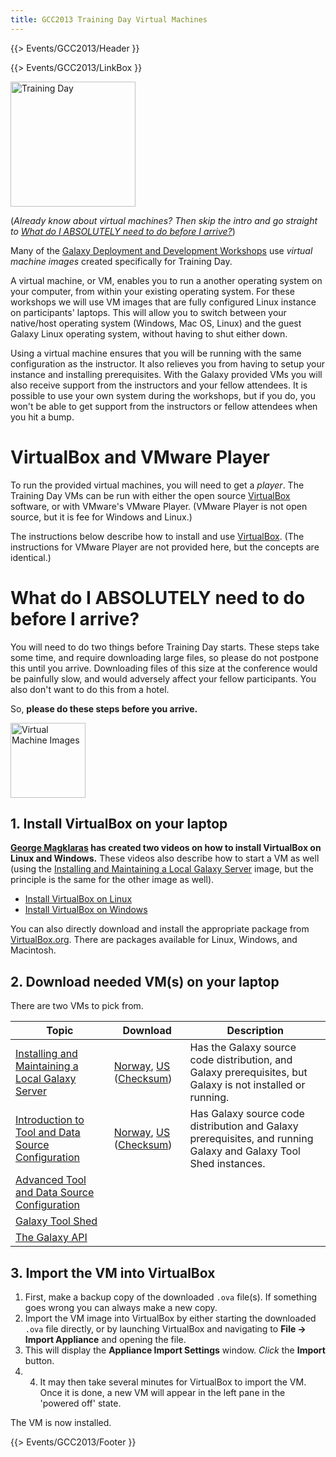 ```yaml
---
title: GCC2013 Training Day Virtual Machines
---
```

{{> Events/GCC2013/Header }}

{{> Events/GCC2013/LinkBox }}

<div class='left'><a href='/src/events/gcc2013/training-day/vms/index.md'><img src="/src/images/logos/GCC2013TrainingDayLogo300.png" alt="Training Day" width="200" /></a></div>

(*Already know about virtual machines?  Then skip the intro and go straight to [What do I ABSOLUTELY need to do before I arrive?](/src/events/gcc2013/training-day/vms/index.md#what-do-i-absolutely-need-to-do-before-i-arrive)*)

Many of the [ Galaxy Deployment and Development Workshops](/src/events/gcc2013/training-day/vms/index.md#galaxy-deployment-and-development-workshops) use *virtual machine images* created specifically for Training Day.

A virtual machine, or VM, enables you to run a another operating system on your computer, from within your existing operating system. For these workshops we will use VM images that are fully configured Linux instance on participants' laptops. This will allow you to switch between your native/host operating system (Windows, Mac OS, Linux) and the guest Galaxy Linux operating system, without having to shut either down.

Using a virtual machine ensures that you will be running with the same configuration as the instructor. It also relieves you from having to setup your instance and installing prerequisites. With the Galaxy provided VMs you will also receive support from the instructors and your fellow attendees. It is possible to use your own system during the workshops, but if you do, you won't be able to get support from the instructors or fellow attendees when you hit a bump.

# VirtualBox and VMware Player

To run the provided virtual machines, you will need to get a *player*.  The Training Day VMs can be run with either the open source [VirtualBox](https://www.virtualbox.org/wiki/Downloads) software, or with VMware's VMware Player.  (VMware Player is not open source, but it is fee for Windows and Linux.)

The instructions below describe how to install and use [VirtualBox](https://www.virtualbox.org/wiki/Downloads).  (The instructions for VMware Player are not provided here, but the concepts are identical.)

# What do I ABSOLUTELY need to do before I arrive?

You will need to do two things before Training Day starts. These steps take some time, and require downloading large files, so please do not postpone this until you arrive. Downloading files of this size at the conference would be painfully slow, and would adversely affect your fellow participants.  You also don't want to do this from a hotel.

So, **please do these steps before you arrive.**

<div class='right'><a href='https://www.virtualbox.org/wiki/Downloads'><img src="/src/images/logos/VirtualBox180.png" alt="Virtual Machine Images" width="120" /></a></div>

## 1. Install VirtualBox on your laptop

**[George Magklaras](http://folk.uio.no/georgios) has created two videos on how to install VirtualBox on Linux and Windows.**  These videos also describe how to start a VM as well (using the [Installing and Maintaining a Local Galaxy Server](/src/events/gcc2013/training-day/vms/index.md) image, but the principle is the same for the other image as well).

* [Install VirtualBox on Linux](http://youtu.be/jnarp-j12lw)
* [Install VirtualBox on Windows](http://youtu.be/7jOnscRjaFs)

You can also directly download and install the appropriate package from [VirtualBox.org](https://www.virtualbox.org/wiki/Downloads).  There are packages available for Linux, Windows, and Macintosh.

## 2. Download needed VM(s) on your laptop

There are two VMs to pick from.  


| Topic |  Download  |  Description  | 
| ----- | --------- | ------------ | 
| [Installing and Maintaining a Local Galaxy Server](/src/events/gcc2013/training-day/vms/index.md) |  [Norway](ftp://ftp.no.embnet.org/galaxy/images/BasicWorkshop.ova), [US](http://depot.galaxyproject.org/BasicWorkshop.ova) ([Checksum](ftp://ftp.no.embnet.org/galaxy/images/BasicWorkshop-sha256sum.txt))  |  Has the Galaxy source code distribution, and Galaxy prerequisites, but Galaxy is not installed or running.  | 
| [Introduction to Tool and Data Source Configuration](/src/events/gcc2013/training-day/vms/index.md#introduction-to-tool-and-data-source-configuration) |  [Norway](ftp://ftp.no.embnet.org/galaxy/images/GCC2013-AdvWorkshops.ova), [US](http://depot.galaxyproject.org/GCC2013-AdvWorkshops.ova) ([Checksum](ftp://ftp.no.embnet.org/galaxy/images/GCC2013-AdvWorkshops-sha256sum.txt))  |  Has Galaxy source code distribution and Galaxy prerequisites, and running Galaxy and Galaxy Tool Shed instances.  | 
| [Advanced Tool and Data Source Configuration](/src/events/gcc2013/training-day/vms/index.md#advanced-tool-and-data-source-configuration) | 
| [Galaxy Tool Shed](/src/events/gcc2013/training-day/vms/index.md#galaxy-toolshed) | 
| [The Galaxy API](/src/events/gcc2013/training-day/vms/index.md#the-galaxy-api) | 

## 3. Import the VM into VirtualBox

1. First, make a backup copy of the downloaded `.ova` file(s). If something goes wrong you can always make a new copy.
1. Import the VM image into VirtualBox by either starting the downloaded `.ova` file directly, or by launching VirtualBox and navigating to **File &rarr; Import Appliance** and opening the file.
1. This will display the **Appliance Import Settings** window. *Click* the **Import** button.
1. 4. It may then take several minutes for VirtualBox to import the VM. Once it is done, a new VM will appear in the left pane in the 'powered off' state.

The VM is now installed.


{{> Events/GCC2013/Footer }}
